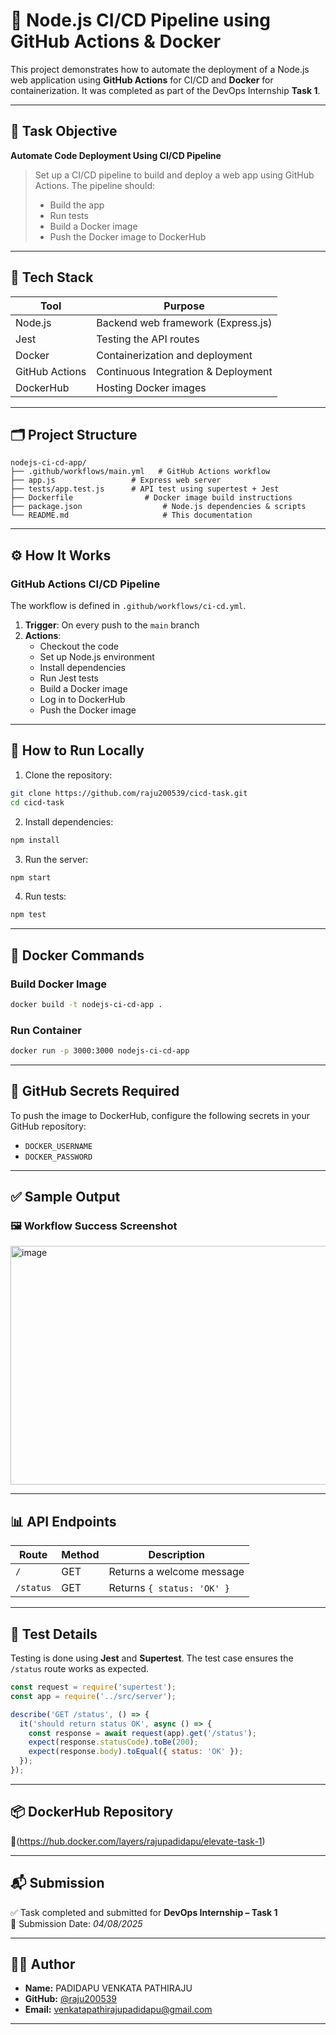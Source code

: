 # 🚀 Node.js CI/CD Pipeline using GitHub Actions & Docker

This project demonstrates how to automate the deployment of a Node.js web application using **GitHub Actions** for CI/CD and **Docker** for containerization. It was completed as part of the DevOps Internship **Task 1**.

---

## 📌 Task Objective

**Automate Code Deployment Using CI/CD Pipeline**

> Set up a CI/CD pipeline to build and deploy a web app using GitHub Actions. The pipeline should:
> - Build the app  
> - Run tests  
> - Build a Docker image  
> - Push the Docker image to DockerHub  

---

## 🧰 Tech Stack

| Tool           | Purpose                               |
|----------------|----------------------------------------|
| Node.js        | Backend web framework (Express.js)     |
| Jest           | Testing the API routes                 |
| Docker         | Containerization and deployment        |
| GitHub Actions | Continuous Integration & Deployment    |
| DockerHub      | Hosting Docker images                  |

---

## 🗂 Project Structure

```
nodejs-ci-cd-app/
├── .github/workflows/main.yml   # GitHub Actions workflow
├── app.js                 # Express web server
├── tests/app.test.js      # API test using supertest + Jest
├── Dockerfile                # Docker image build instructions
├── package.json                  # Node.js dependencies & scripts
└── README.md                     # This documentation
```

---

## ⚙️ How It Works

### GitHub Actions CI/CD Pipeline

The workflow is defined in `.github/workflows/ci-cd.yml`.

1. **Trigger**: On every push to the `main` branch  
2. **Actions**:
   - Checkout the code  
   - Set up Node.js environment  
   - Install dependencies  
   - Run Jest tests  
   - Build a Docker image  
   - Log in to DockerHub  
   - Push the Docker image  

---

## 🔧 How to Run Locally

1. Clone the repository:

```bash
git clone https://github.com/raju200539/cicd-task.git
cd cicd-task
```

2. Install dependencies:

```bash
npm install
```

3. Run the server:

```bash
npm start
```

4. Run tests:

```bash
npm test
```

---

## 🐳 Docker Commands

### Build Docker Image

```bash
docker build -t nodejs-ci-cd-app .
```

### Run Container

```bash
docker run -p 3000:3000 nodejs-ci-cd-app
```

---

## 🔐 GitHub Secrets Required

To push the image to DockerHub, configure the following secrets in your GitHub repository:

- `DOCKER_USERNAME`
- `DOCKER_PASSWORD`

---

## ✅ Sample Output

### 🖼 Workflow Success Screenshot

<img width="947" height="382" alt="image" src="https://github.com/user-attachments/assets/01eca6fb-0bbb-43be-9cae-945cf417e557" />

---

## 📊 API Endpoints

| Route     | Method | Description                  |
|-----------|--------|------------------------------|
| `/`       | GET    | Returns a welcome message     |
| `/status` | GET    | Returns `{ status: 'OK' }`    |

---

## 🧪 Test Details

Testing is done using **Jest** and **Supertest**. The test case ensures the `/status` route works as expected.

```js
const request = require('supertest');
const app = require('../src/server');

describe('GET /status', () => {
  it('should return status OK', async () => {
    const response = await request(app).get('/status');
    expect(response.statusCode).toBe(200);
    expect(response.body).toEqual({ status: 'OK' });
  });
});
```

---

## 📦 DockerHub Repository

🔗(https://hub.docker.com/layers/rajupadidapu/elevate-task-1)

---

## 📬 Submission

✅ Task completed and submitted for **DevOps Internship – Task 1**  
📅 Submission Date: *04/08/2025*  

---

## 🙋‍♂️ Author

- **Name:** PADIDAPU VENKATA PATHIRAJU 
- **GitHub:** [@raju200539](https://github.com/cicd-task)  
- **Email:** venkatapathirajupadidapu@gmail.com

---
